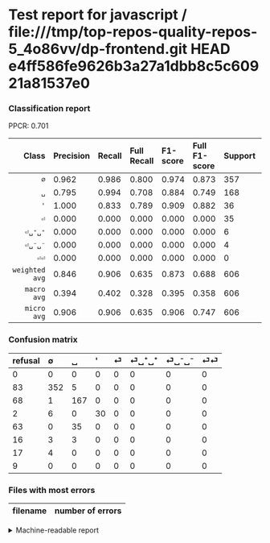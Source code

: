 # Test report for javascript / file:///tmp/top-repos-quality-repos-5_4o86vv/dp-frontend.git HEAD e4ff586fe9626b3a27a1dbb8c5c60921a81537e0

### Classification report

PPCR: 0.701

| Class | Precision | Recall | Full Recall | F1-score | Full F1-score | Support | Full Support | PPCR |
|------:|:----------|:-------|:------------|:---------|:---------|:--------|:-------------|:-----|
| `∅` | 0.962| 0.986| 0.800| 0.974| 0.873| 357| 440| 0.811 |
| `␣` | 0.795| 0.994| 0.708| 0.884| 0.749| 168| 236| 0.712 |
| `'` | 1.000| 0.833| 0.789| 0.909| 0.882| 36| 38| 0.947 |
| `⏎` | 0.000| 0.000| 0.000| 0.000| 0.000| 35| 98| 0.357 |
| `⏎␣⁺␣⁺` | 0.000| 0.000| 0.000| 0.000| 0.000| 6| 22| 0.273 |
| `⏎␣⁻␣⁻` | 0.000| 0.000| 0.000| 0.000| 0.000| 4| 21| 0.190 |
| `⏎⏎` | 0.000| 0.000| 0.000| 0.000| 0.000| 0| 9| 0.000 |
| `weighted avg` | 0.846| 0.906| 0.635| 0.873| 0.688| 606| 864| 0.701 |
| `macro avg` | 0.394| 0.402| 0.328| 0.395| 0.358| 606| 864| 0.701 |
| `micro avg` | 0.906| 0.906| 0.635| 0.906| 0.747| 606| 864| 0.701 |

### Confusion matrix

|refusal|  ∅| ␣| '| ⏎| ⏎␣⁺␣⁺| ⏎␣⁻␣⁻| ⏎⏎| 
|:---|:---|:---|:---|:---|:---|:---|:---|
|0 |0 |0 |0 |0 |0 |0 |0 |
|83 |352 |5 |0 |0 |0 |0 |0 |
|68 |1 |167 |0 |0 |0 |0 |0 |
|2 |6 |0 |30 |0 |0 |0 |0 |
|63 |0 |35 |0 |0 |0 |0 |0 |
|16 |3 |3 |0 |0 |0 |0 |0 |
|17 |4 |0 |0 |0 |0 |0 |0 |
|9 |0 |0 |0 |0 |0 |0 |0 |

### Files with most errors

| filename | number of errors|
|:----:|:-----|

<details>
    <summary>Machine-readable report</summary>
```json
{
  "cl_report": {"\u0027": {"f1-score": 0.9090909090909091, "precision": 1.0, "recall": 0.8333333333333334, "support": 36}, "macro avg": {"f1-score": 0.39520134303773896, "precision": 0.39385524701683955, "recall": 0.4019107643057223, "support": 606}, "micro avg": {"f1-score": 0.905940594059406, "precision": 0.905940594059406, "recall": 0.905940594059406, "support": 606}, "weighted avg": {"f1-score": 0.8725907168863498, "precision": 0.8464426770545906, "recall": 0.905940594059406, "support": 606}, "\u2205": {"f1-score": 0.9737206085753803, "precision": 0.9617486338797814, "recall": 0.9859943977591037, "support": 357}, "\u23ce": {"f1-score": 0.0, "precision": 0.0, "recall": 0.0, "support": 35}, "\u23ce\u23ce": {"f1-score": 0.0, "precision": 0.0, "recall": 0.0, "support": 0}, "\u23ce\u2423\u207a\u2423\u207a": {"f1-score": 0.0, "precision": 0.0, "recall": 0.0, "support": 6}, "\u23ce\u2423\u207b\u2423\u207b": {"f1-score": 0.0, "precision": 0.0, "recall": 0.0, "support": 4}, "\u2423": {"f1-score": 0.8835978835978836, "precision": 0.7952380952380952, "recall": 0.9940476190476191, "support": 168}},
  "cl_report_full": {"\u0027": {"f1-score": 0.8823529411764706, "precision": 1.0, "recall": 0.7894736842105263, "support": 38}, "macro avg": {"f1-score": 0.35781157092241916, "precision": 0.39385524701683955, "recall": 0.3281572575506563, "support": 864}, "micro avg": {"f1-score": 0.746938775510204, "precision": 0.905940594059406, "recall": 0.6354166666666666, "support": 864}, "weighted avg": {"f1-score": 0.6881741384718512, "precision": 0.7509786914158498, "recall": 0.6354166666666666, "support": 864}, "\u2205": {"f1-score": 0.8734491315136477, "precision": 0.9617486338797814, "recall": 0.8, "support": 440}, "\u23ce": {"f1-score": 0.0, "precision": 0.0, "recall": 0.0, "support": 98}, "\u23ce\u23ce": {"f1-score": 0.0, "precision": 0.0, "recall": 0.0, "support": 9}, "\u23ce\u2423\u207a\u2423\u207a": {"f1-score": 0.0, "precision": 0.0, "recall": 0.0, "support": 22}, "\u23ce\u2423\u207b\u2423\u207b": {"f1-score": 0.0, "precision": 0.0, "recall": 0.0, "support": 21}, "\u2423": {"f1-score": 0.7488789237668161, "precision": 0.7952380952380952, "recall": 0.7076271186440678, "support": 236}},
  "ppcr": 0.7013888888888888
}
```
</details>
